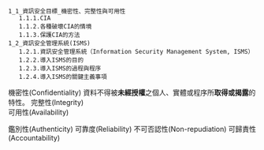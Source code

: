 ```
1_1_資訊安全目標_機密性、完整性與可用性
   1.1.1.CIA
   1.1.2.各種破壞CIA的情境
   1.1.3.保護CIA的方法
1_2_資訊安全管理系統(ISMS)
   1.2.1.資訊安全管理系統（Information Security Management System, ISMS）
   1.2.2.導入ISMS的目的
   1.2.3.導入ISMS的過程與程序
   1.2.4.導入ISMS的關鍵主義事項
```

機密性(Confidentiality)    資料不得被**未經授權**之個人、實體或程序所**取得或揭露**的特性。
完整性(Integrity)          
可用性(Availability)       
   
鑑別性(Authenticity)
可靠度(Reliability)
不可否認性(Non-repudiation)
可歸責性(Accountability)
